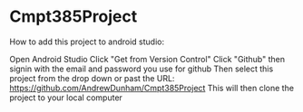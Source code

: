 # Cmpt385Project

How to add this project to android studio:

Open Android Studio
Click "Get from Version Control"
Click "Github" then signin with the email and password you use for github
Then select this project from the drop down or past the URL: https://github.com/AndrewDunham/Cmpt385Project
This will then clone the project to your local computer
